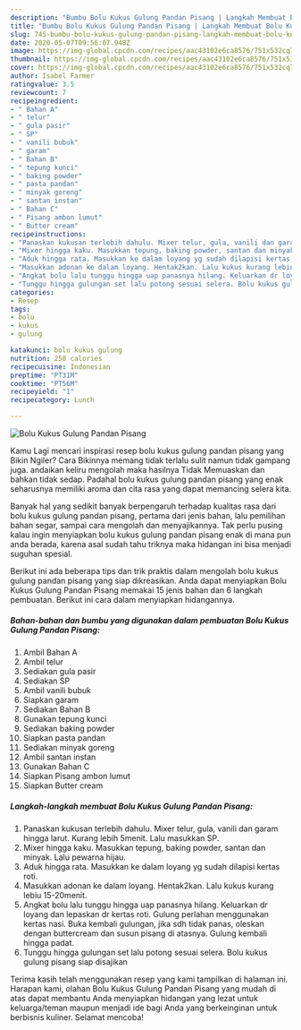 ```yaml
---
description: "Bumbu Bolu Kukus Gulung Pandan Pisang | Langkah Membuat Bolu Kukus Gulung Pandan Pisang Yang Sedap"
title: "Bumbu Bolu Kukus Gulung Pandan Pisang | Langkah Membuat Bolu Kukus Gulung Pandan Pisang Yang Sedap"
slug: 745-bumbu-bolu-kukus-gulung-pandan-pisang-langkah-membuat-bolu-kukus-gulung-pandan-pisang-yang-sedap
date: 2020-05-07T09:56:07.948Z
image: https://img-global.cpcdn.com/recipes/aac43102e6ca8576/751x532cq70/bolu-kukus-gulung-pandan-pisang-foto-resep-utama.jpg
thumbnail: https://img-global.cpcdn.com/recipes/aac43102e6ca8576/751x532cq70/bolu-kukus-gulung-pandan-pisang-foto-resep-utama.jpg
cover: https://img-global.cpcdn.com/recipes/aac43102e6ca8576/751x532cq70/bolu-kukus-gulung-pandan-pisang-foto-resep-utama.jpg
author: Isabel Farmer
ratingvalue: 3.5
reviewcount: 7
recipeingredient:
- " Bahan A"
- " telur"
- " gula pasir"
- " SP"
- " vanili bubuk"
- " garam"
- " Bahan B"
- " tepung kunci"
- " baking powder"
- " pasta pandan"
- " minyak goreng"
- " santan instan"
- " Bahan C"
- " Pisang ambon lumut"
- " Butter cream"
recipeinstructions:
- "Panaskan kukusan terlebih dahulu. Mixer telur, gula, vanili dan garam hingga larut. Kurang lebih 5menit. Lalu masukkan SP."
- "Mixer hingga kaku. Masukkan tepung, baking powder, santan dan minyak. Lalu pewarna hijau."
- "Aduk hingga rata. Masukkan ke dalam loyang yg sudah dilapisi kertas roti."
- "Masukkan adonan ke dalam loyang. Hentak2kan. Lalu kukus kurang lebiu 15-20menit."
- "Angkat bolu lalu tunggu hingga uap panasnya hilang. Keluarkan dr loyang dan lepaskan dr kertas roti. Gulung perlahan menggunakan kertas nasi. Buka kembali gulungan, jika sdh tidak panas, oleskan dengan buttercream dan susun pisang di atasnya. Gulung kembali hingga padat."
- "Tunggu hingga gulungan set lalu potong sesuai selera. Bolu kukus gulung pisang siap disajikan"
categories:
- Resep
tags:
- bolu
- kukus
- gulung

katakunci: bolu kukus gulung 
nutrition: 258 calories
recipecuisine: Indonesian
preptime: "PT31M"
cooktime: "PT56M"
recipeyield: "1"
recipecategory: Lunch

---
```



![Bolu Kukus Gulung Pandan Pisang](https://img-global.cpcdn.com/recipes/aac43102e6ca8576/751x532cq70/bolu-kukus-gulung-pandan-pisang-foto-resep-utama.jpg)

Kamu Lagi mencari inspirasi resep bolu kukus gulung pandan pisang yang Bikin Ngiler? Cara Bikinnya memang tidak terlalu sulit namun tidak gampang juga. andaikan keliru mengolah maka hasilnya Tidak Memuaskan dan bahkan tidak sedap. Padahal bolu kukus gulung pandan pisang yang enak seharusnya memiliki aroma dan cita rasa yang dapat memancing selera kita.

Banyak hal yang sedikit banyak berpengaruh terhadap kualitas rasa dari bolu kukus gulung pandan pisang, pertama dari jenis bahan, lalu pemilihan bahan segar, sampai cara mengolah dan menyajikannya. Tak perlu pusing kalau ingin menyiapkan bolu kukus gulung pandan pisang enak di mana pun anda berada, karena asal sudah tahu triknya maka hidangan ini bisa menjadi suguhan spesial.




Berikut ini ada beberapa tips dan trik praktis dalam mengolah bolu kukus gulung pandan pisang yang siap dikreasikan. Anda dapat menyiapkan Bolu Kukus Gulung Pandan Pisang memakai 15 jenis bahan dan 6 langkah pembuatan. Berikut ini cara dalam menyiapkan hidangannya.

<!--inarticleads1-->

##### Bahan-bahan dan bumbu yang digunakan dalam pembuatan Bolu Kukus Gulung Pandan Pisang:

1. Ambil  Bahan A
1. Ambil  telur
1. Sediakan  gula pasir
1. Sediakan  SP
1. Ambil  vanili bubuk
1. Siapkan  garam
1. Sediakan  Bahan B
1. Gunakan  tepung kunci
1. Sediakan  baking powder
1. Siapkan  pasta pandan
1. Sediakan  minyak goreng
1. Ambil  santan instan
1. Gunakan  Bahan C
1. Siapkan  Pisang ambon lumut
1. Siapkan  Butter cream




<!--inarticleads2-->

##### Langkah-langkah membuat Bolu Kukus Gulung Pandan Pisang:

1. Panaskan kukusan terlebih dahulu. Mixer telur, gula, vanili dan garam hingga larut. Kurang lebih 5menit. Lalu masukkan SP.
1. Mixer hingga kaku. Masukkan tepung, baking powder, santan dan minyak. Lalu pewarna hijau.
1. Aduk hingga rata. Masukkan ke dalam loyang yg sudah dilapisi kertas roti.
1. Masukkan adonan ke dalam loyang. Hentak2kan. Lalu kukus kurang lebiu 15-20menit.
1. Angkat bolu lalu tunggu hingga uap panasnya hilang. Keluarkan dr loyang dan lepaskan dr kertas roti. Gulung perlahan menggunakan kertas nasi. Buka kembali gulungan, jika sdh tidak panas, oleskan dengan buttercream dan susun pisang di atasnya. Gulung kembali hingga padat.
1. Tunggu hingga gulungan set lalu potong sesuai selera. Bolu kukus gulung pisang siap disajikan




Terima kasih telah menggunakan resep yang kami tampilkan di halaman ini. Harapan kami, olahan Bolu Kukus Gulung Pandan Pisang yang mudah di atas dapat membantu Anda menyiapkan hidangan yang lezat untuk keluarga/teman maupun menjadi ide bagi Anda yang berkeinginan untuk berbisnis kuliner. Selamat mencoba!
